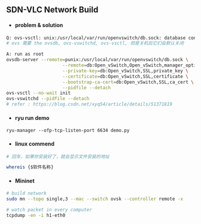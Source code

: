 ## SDN-VLC Network Build

- #### problem & solution

```bash
Q: ovs-vsctl: unix:/usr/local/var/run/openvswitch/db.sock: database connection failed
# ovs 需要 the ovsdb, ovs-vswitchd, ovs-vsctl, 但是关机后它们会默认关闭

A: run as root
ovsdb-server --remote=punix:/usr/local/var/run/openvswitch/db.sock \
                     --remote=db:Open_vSwitch,Open_vSwitch,manager_options \
                     --private-key=db:Open_vSwitch,SSL,private_key \
                     --certificate=db:Open_vSwitch,SSL,certificate \
                     --bootstrap-ca-cert=db:Open_vSwitch,SSL,ca_cert \
                     --pidfile --detach
ovs-vsctl --no-wait init
ovs-vswitchd --pidfile --detach
# refer : https://blog.csdn.net/xyq54/article/details/51371819

```

- #### ryu run demo

  

```
ryu-manager --ofp-tcp-listen-port 6634 demo.py
```



- #### linux commend

```bash
# 回车，如果你安装好了，就会显示文件安装的地址

whereis {$软件名称}
```

- #### Mininet

```bash
# build network
sudo mn --topo single,3 --mac --switch ovsk --controller remote -x

# watch packet in every computer
tcpdump -en -i h1-eth0
```

